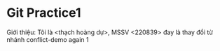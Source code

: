 # Git Practice1
Giới thiệu: Tôi là <thạch hoàng dự>, MSSV <220839>
đay là thay đổi từ nhánh conflict-demo again 1